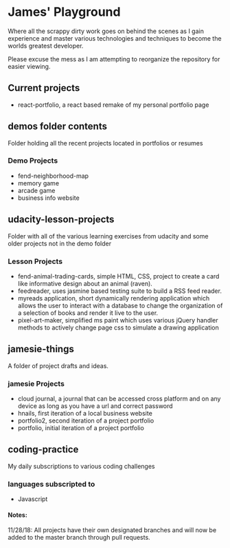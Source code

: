 # James' Playground

Where all the scrappy dirty work goes on behind the scenes as I gain experience and master various technologies and techniques to become the worlds greatest developer.

Please excuse the mess as I am attempting to reorganize the repository for easier viewing.

## Current projects

- react-portfolio, a react based remake of my personal portfolio page

## demos folder contents

Folder holding all the recent projects located in portfolios or resumes

### Demo Projects

- fend-neighborhood-map
- memory game
- arcade game
- business info website

## udacity-lesson-projects

Folder with all of the various learning exercises from udacity and some older projects not in the demo folder

### Lesson Projects

- fend-animal-trading-cards, simple HTML, CSS, project to create a card like informative design about an animal (raven).
- feedreader, uses jasmine based testing suite to build a RSS feed reader.
- myreads application, short dynamically rendering application which allows the user to interact with a database to change the organization of a selection of books and render it live to the user.
- pixel-art-maker, simplified ms paint which uses various jQuery handler methods to actively change page css to simulate a drawing application

## jamesie-things

A folder of project drafts and ideas.

### jamesie Projects

- cloud journal, a journal that can be accessed cross platform and on any device as long as you have a url and correct password
- hnails, first iteration of a local  business website
- portfolio2, second iteration of a project portfolio
- portfolio, initial iteration of a project portfolio

## coding-practice

My daily subscriptions to various coding challenges

### languages subscripted to

- Javascript

#### Notes:

11/28/18: All projects have their own designated branches and will now be added to the master branch through pull requests.